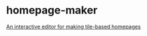# homepage-maker
[An interactive editor for making tile-based homepages](https://cabalex.github.io/homepage-maker/)